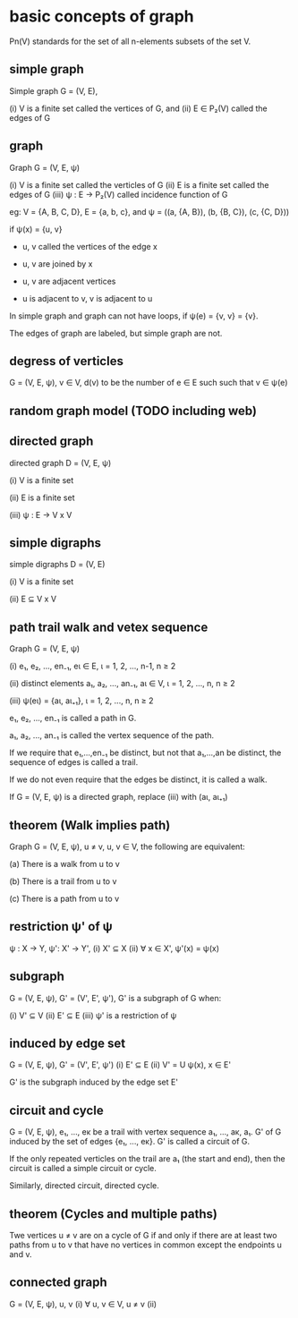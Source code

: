 # basic concepts of graph

Pn(V) standards for the set of all n-elements subsets of the set V.

## simple graph

Simple graph G = (V, E),

(i) V is a finite set
    called the vertices of G, and
(ii) E ∈ P₂(V)
    called the edges of G

## graph

Graph G = (V, E, ψ)

(i) V is a finite set
    called the verticles of G
(ii) E is a finite set
    called the edges of G
(iii) ψ : E -> P₂(V)
    called incidence function of G

eg: V = {A, B, C, D}, E = {a, b, c}, and 
ψ = ((a, {A, B}), (b, {B, C}), (c, {C, D}))

if ψ(x) = {u, v} 
- u, v called the vertices of the edge x

- u, v are joined by x

- u, v are adjacent vertices

- u is adjacent to v, v is adjacent to u

In simple graph and graph can not have loops, if ψ(e) = {v, v} = {v}.

The edges of graph are labeled, but simple graph are not.

## degress of verticles

G = (V, E, ψ), v ∈ V, d(v) to be the number of e ∈ E such such that v ∈ ψ(e)

## random graph model (TODO including web)

## directed graph

directed graph D = (V, E, ψ)

(i) V is a finite set

(ii) E is a finite set

(iii) ψ : E -> V х V 

## simple digraphs

simple digraphs D = (V, E)

(i) V is a finite set

(ii) E ⊆ V x V

## path trail walk and vetex sequence

Graph G = (V, E, ψ)

(i) e₁, e₂, ..., en₋₁, eι ∈ E, ι = 1, 2, ..., n-1, n ≥ 2

(ii) distinct elements a₁, a₂, ..., an₋₁, aι ∈ V, ι = 1, 2, ..., n, n ≥ 2

(iii) ψ(eι) = {aι, aι₊₁}, ι = 1, 2, ..., n, n ≥ 2

e₁, e₂, ..., en₋₁ is called a path in G.

a₁, a₂, ..., an₋₁ is called the vertex sequence of the path.

If we require that e₁,...,en₋₁ be distinct, but not that a₁,...,an be distinct, the sequence of edges is called a trail.

If we do not even require that the edges be distinct, it is called a walk.

If G = (V, E, ψ) is a directed graph, replace (iii) with (aι, aι₊₁)

## theorem (Walk implies path)

Graph G = (V, E, ψ), u ≠ v, u, v ∈ V, the following are equivalent:

(a) There is a walk from u to v

(b) There is a trail from u to v

(c) There is a path from u to v

## restriction ψ' of ψ

ψ : X -> Y, ψ': X' -> Y',
(i) X' ⊆ X
(ii) ∀ x ∈ X', ψ'(x) = ψ(x)

## subgraph

G = (V, E, ψ), G' = (V', E', ψ'), G' is a subgraph of G when:

(i) V' ⊆ V
(ii) E' ⊆ E
(iii) ψ' is a restriction of ψ

## induced by edge set

G = (V, E, ψ), G' = (V', E', ψ')
(i) E' ⊆ E
(ii) V' = U ψ(x), x ∈ E'

G' is the subgraph induced by the edge set E'

## circuit and cycle

G = (V, E, ψ), e₁, ..., eκ be a trail with vertex sequence a₁, ..., aκ, a₁. G' of G induced by the set of edges {e₁, ..., eκ}. G' is called a circuit of G.

If the only repeated verticles on the trail are a₁ (the start and end), then the circuit is called a simple circuit or cycle.

Similarly, directed circuit, directed cycle.

## theorem (Cycles and multiple paths)

Twe vertices u ≠ v are on a cycle of G if and only if there are at least two paths from u to v that have no vertices in common except the endpoints u and v.

## connected graph

G = (V, E, ψ), u, v
(i) ∀ u, v ∈ V, u ≠ v
(ii) 

